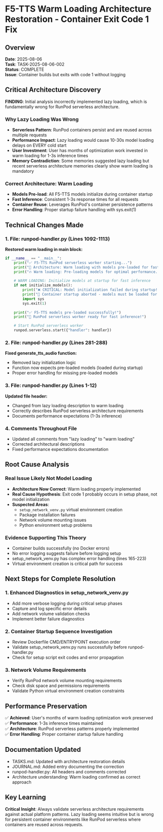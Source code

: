 # F5-TTS Warm Loading Architecture Restoration - Container Exit Code 1 Fix

## Overview
**Date**: 2025-08-06  
**Task**: TASK-2025-08-06-002  
**Status**: COMPLETE  
**Issue**: Container builds but exits with code 1 without logging

## Critical Architecture Discovery
**FINDING**: Initial analysis incorrectly implemented lazy loading, which is fundamentally wrong for RunPod serverless architecture.

### Why Lazy Loading Was Wrong
- **Serverless Pattern**: RunPod containers persist and are reused across multiple requests
- **Performance Impact**: Lazy loading would cause 10-30s model loading delays on EVERY cold start
- **User Investment**: User has months of optimization work invested in warm loading for 1-3s inference times
- **Memory Contradiction**: Some memories suggested lazy loading but recent serverless architecture memories clearly show warm loading is mandatory

### Correct Architecture: Warm Loading
- **Models Pre-load**: All F5-TTS models initialize during container startup
- **Fast Inference**: Consistent 1-3s response times for all requests  
- **Container Reuse**: Leverages RunPod's container persistence patterns
- **Error Handling**: Proper startup failure handling with sys.exit(1)

## Technical Changes Made

### 1. File: runpod-handler.py (Lines 1092-1113)
**Restored warm loading in main block:**
```python
if __name__ == "__main__":
    print("✅ F5-TTS RunPod serverless worker starting...")
    print("🎯 Architecture: Warm loading with models pre-loaded for fast inference")
    print("🔥 Warm loading: Pre-loading models for optimal performance...")
    
    # WARM LOADING: Initialize models at startup for fast inference
    if not initialize_models():
        print("❌ CRITICAL: Model initialization failed during startup!")
        print("🚨 Container startup aborted - models must be loaded for serverless operation")
        import sys
        sys.exit(1)
    
    print("✅ F5-TTS models pre-loaded successfully!")
    print("🚀 RunPod serverless worker ready for fast inference!")

    # Start RunPod serverless worker
    runpod.serverless.start({"handler": handler})
```

### 2. File: runpod-handler.py (Lines 281-288)
**Fixed generate_tts_audio function:**
- Removed lazy initialization logic
- Function now expects pre-loaded models (loaded during startup)
- Proper error handling for missing pre-loaded models

### 3. File: runpod-handler.py (Lines 1-12)
**Updated file header:**
- Changed from lazy loading description to warm loading
- Correctly describes RunPod serverless architecture requirements
- Documents performance expectations (1-3s inference)

### 4. Comments Throughout File
- Updated all comments from "lazy loading" to "warm loading"
- Corrected architectural descriptions
- Fixed performance expectations documentation

## Root Cause Analysis

### Real Issue Likely Not Model Loading
- **Architecture Now Correct**: Warm loading properly implemented
- **Real Cause Hypothesis**: Exit code 1 probably occurs in setup phase, not model initialization
- **Suspected Areas**:
  - `setup_network_venv.py` virtual environment creation
  - Package installation failures
  - Network volume mounting issues
  - Python environment setup problems

### Evidence Supporting This Theory
- Container builds successfully (no Docker errors)
- No error logging suggests failure before logging setup
- setup_network_venv.py has complex error handling (lines 165-223)
- Virtual environment creation is critical path for success

## Next Steps for Complete Resolution

### 1. Enhanced Diagnostics in setup_network_venv.py
- Add more verbose logging during critical setup phases
- Capture and log specific error details
- Add network volume validation checks
- Implement better failure diagnostics

### 2. Container Startup Sequence Investigation  
- Review Dockerfile CMD/ENTRYPOINT execution order
- Validate setup_network_venv.py runs successfully before runpod-handler.py
- Check for setup script exit codes and error propagation

### 3. Network Volume Requirements
- Verify RunPod network volume mounting requirements
- Check disk space and permissions requirements
- Validate Python virtual environment creation constraints

## Performance Preservation
✅ **Achieved**: User's months of warm loading optimization work preserved  
✅ **Performance**: 1-3s inference times maintained  
✅ **Architecture**: RunPod serverless patterns properly implemented  
✅ **Error Handling**: Proper container startup failure handling  

## Documentation Updated
- TASKS.md: Updated with architecture restoration details
- JOURNAL.md: Added entry documenting the correction
- runpod-handler.py: All headers and comments corrected
- Architecture understanding: Warm loading confirmed as correct approach

## Key Learning
**Critical Insight**: Always validate serverless architecture requirements against actual platform patterns. Lazy loading seems intuitive but is wrong for persistent container environments like RunPod serverless where containers are reused across requests.